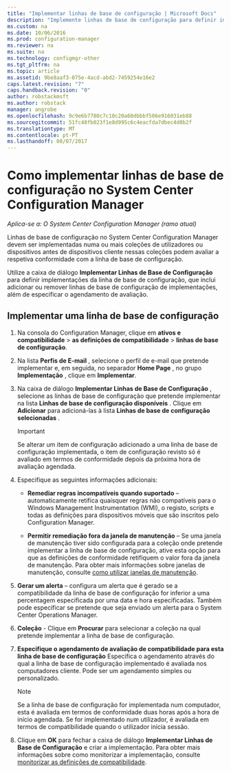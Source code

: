 ```yaml
---
title: "Implementar linhas de base de configuração | Microsoft Docs"
description: "Implemente linhas de base de configuração para definir implementações da linha de base de configuração e para adicionar ou remover linhas de base de configuração de implementações."
ms.custom: na
ms.date: 10/06/2016
ms.prod: configuration-manager
ms.reviewer: na
ms.suite: na
ms.technology: configmgr-other
ms.tgt_pltfrm: na
ms.topic: article
ms.assetid: 9be8aaf3-075e-4acd-abd2-7459254e16e2
caps.latest.revision: "7"
caps.handback.revision: "0"
author: robstackmsft
ms.author: robstack
manager: angrobe
ms.openlocfilehash: 9c9e6b7780c7c10c20a60dbbbf506e916031eb88
ms.sourcegitcommit: 51fc48fb023f1e8d995c6c4eacfda7dbec4d0b2f
ms.translationtype: MT
ms.contentlocale: pt-PT
ms.lasthandoff: 08/07/2017
---
```

# <a name="how-to-deploy-configuration-baselines-in-system-center-configuration-manager"></a>Como implementar linhas de base de configuração no System Center Configuration Manager

*Aplica-se a: O System Center Configuration Manager (ramo atual)*

Linhas de base de configuração no System Center Configuration Manager devem ser implementadas numa ou mais coleções de utilizadores ou dispositivos antes de dispositivos cliente nessas coleções podem avaliar a respetiva conformidade com a linha de base de configuração.  

Utilize a caixa de diálogo **Implementar Linhas de Base de Configuração** para definir implementações da linha de base de configuração, que inclui adicionar ou remover linhas de base de configuração de implementações, além de especificar o agendamento de avaliação.  

## <a name="deploy-a-configuration-baseline"></a>Implementar uma linha de base de configuração  

1.  Na consola do Configuration Manager, clique em **ativos e compatibilidade** > **as definições de compatibilidade** > **linhas de base de configuração**.  

3.  Na lista **Perfis de E-mail** , selecione o perfil de e-mail que pretende implementar e, em seguida, no separador **Home Page** , no grupo **Implementação** , clique em **Implementar**.  

4.  Na caixa de diálogo **Implementar Linhas de Base de Configuração** , selecione as linhas de base de configuração que pretende implementar na lista **Linhas de base de configuração disponíveis** . Clique em **Adicionar** para adicioná-las à lista **Linhas de base de configuração selecionadas** .  

    > [!IMPORTANT]  
    >  Se alterar um item de configuração adicionado a uma linha de base de configuração implementada, o item de configuração revisto só é avaliado em termos de conformidade depois da próxima hora de avaliação agendada.  

5.  Especifique as seguintes informações adicionais:  

    -   **Remediar regras incompatíveis quando suportado** – automaticamente retifica quaisquer regras não compatíveis para o Windows Management Instrumentation (WMI), o registo, scripts e todas as definições para dispositivos móveis que são inscritos pelo Configuration Manager.  

    -   **Permitir remediação fora da janela de manutenção** – Se uma janela de manutenção tiver sido configurada para a coleção onde pretende implementar a linha de base de configuração, ative esta opção para que as definições de conformidade retifiquem o valor fora da janela de manutenção. Para obter mais informações sobre janelas de manutenção, consulte [como utilizar janelas de manutenção](/sccm/core/clients/manage/collections/use-maintenance-windows).  

6.  **Gerar um alerta** – configura um alerta que é gerado se a compatibilidade da linha de base de configuração for inferior a uma percentagem especificada por uma data e hora especificadas. Também pode especificar se pretende que seja enviado um alerta para o System Center Operations Manager.  

7.  **Coleção** - Clique em **Procurar** para selecionar a coleção na qual pretende implementar a linha de base de configuração.  

8.  **Especifique o agendamento de avaliação de compatibilidade para esta linha de base de configuração** Especifica o agendamento através do qual a linha de base de configuração implementado é avaliada nos computadores cliente. Pode ser um agendamento simples ou personalizado.  

    > [!NOTE]  
    >  Se a linha de base de configuração for implementada num computador, esta é avaliada em termos de conformidade duas horas após a hora de início agendada. Se for implementado num utilizador, é avaliada em termos de compatibilidade quando o utilizador inicia sessão.  

9. Clique em **OK** para fechar a caixa de diálogo **Implementar Linhas de Base de Configuração** e criar a implementação. Para obter mais informações sobre como monitorizar a implementação, consulte [monitorizar as definições de compatibilidade](/sccm/compliance/deploy-use/monitor-compliance-settings).  
